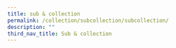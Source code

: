 ```yaml
---
title: sub & collection
permalink: /collection/subcollection/subcollection/
description: ""
third_nav_title: Sub & collection
---
```


